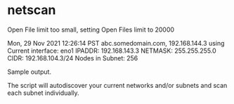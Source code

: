 # netscan

Open File limit too small, setting Open Files limit to 20000

Mon, 29 Nov 2021 12:26:14 PST
abc.somedomain.com, 192.168.144.3
using Current interface: eno1
IPADDR: 192.168.143.3
NETMASK: 255.255.255.0
CIDR: 192.168.104.3/24
Nodes in Subnet: 256

Sample output.

The script will autodiscover your current networks and/or subnets
and scan each subnet individually.


